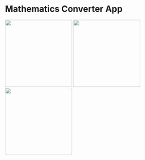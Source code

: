<h1>Mathematics Converter App</h1>
<P>
  <Image src="https://github.com/Bhavesh5650/Exam1/assets/154861433/169c110b-11d9-4d13-86d7-7591c3b2a150" width="220px"/>
    <Image src="https://github.com/Bhavesh5650/Exam1/assets/154861433/0250b6f5-ca60-4f0c-80d0-e593882a9fd6" width="220px"/>
    <Image src="https://github.com/Bhavesh5650/Exam1/assets/154861433/6836e1e4-debd-42ec-8d68-f87f55c08aff" width="220px"/> 
</P>
